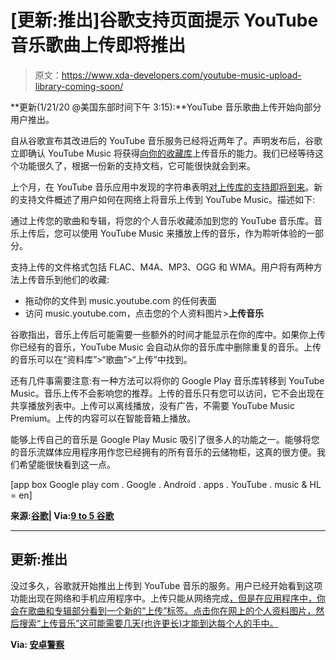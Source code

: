 # [更新:推出]谷歌支持页面提示 YouTube 音乐歌曲上传即将推出

> 原文：<https://www.xda-developers.com/youtube-music-upload-library-coming-soon/>

**更新(1/21/20 @美国东部时间下午 3:15):**YouTube 音乐歌曲上传开始向部分用户推出。

自从谷歌宣布其改进后的 YouTube 音乐服务已经将近两年了。声明发布后，谷歌立即确认 YouTube Music 将获得[向你的收藏库](https://www.xda-developers.com/youtube-music-upload-google-play-music/)上传音乐的能力。我们已经等待这个功能很久了，根据一份新的支持文档，它可能很快就会到来。

上个月，在 YouTube 音乐应用中发现的字符串表明[对上传库的支持即将到来](https://www.xda-developers.com/youtube-music-update-upcoming-support-upload-library/)。新的支持文件概述了用户如何在网络上将音乐上传到 YouTube Music。描述如下:

通过上传您的歌曲和专辑，将您的个人音乐收藏添加到您的 YouTube 音乐库。音乐上传后，您可以使用 YouTube Music 来播放上传的音乐，作为聆听体验的一部分。

支持上传的文件格式包括 FLAC、M4A、MP3、OGG 和 WMA。用户将有两种方法上传音乐到他们的收藏:

*   拖动你的文件到 music.youtube.com 的任何表面
*   访问 music.youtube.com，点击您的个人资料图片>**上传音乐**

谷歌指出，音乐上传后可能需要一些额外的时间才能显示在你的库中。如果你上传你已经有的音乐，YouTube Music 会自动从你的音乐库中删除重复的音乐。上传的音乐可以在“资料库”>“歌曲”>“上传”中找到。

还有几件事需要注意:有一种方法可以将你的 Google Play 音乐库转移到 YouTube Music。音乐上传不会影响您的推荐。上传的音乐只有您可以访问，它不会出现在共享播放列表中。上传可以离线播放，没有广告，不需要 YouTube Music Premium。上传的内容可以在智能音箱上播放。

能够上传自己的音乐是 Google Play Music 吸引了很多人的功能之一。能够将您的音乐流媒体应用程序用作您已经拥有的所有音乐的云储物柜，这真的很方便。我们希望能很快看到这一点。

[app box Google play com . Google . Android . apps . YouTube . music & HL = en]

**来源:[谷歌](https://support.google.com/youtubemusic/answer/9716522)| Via:[9 to 5 谷歌](https://9to5google.com/2020/02/19/youtube-music-upload-songs/)**

* * *

## 更新:推出

没过多久，谷歌就开始推出上传到 YouTube 音乐的服务。用户已经开始看到这项功能出现在网络和手机应用程序中。上传只能从网络完成[，但是在应用程序中，你会在歌曲和专辑部分看到一个新的“上传”标签。点击你在网上的个人资料图片，然后搜索“上传音乐”这可能需要几天(也许更长)才能到达每个人的手中。](http://music.youtube.com)

**Via: [安卓警察](https://www.androidpolice.com/2020/02/20/youtube-music-upload-your-own-music/#1)**